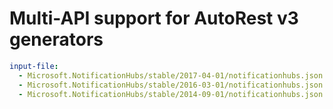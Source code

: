 # Multi-API support for AutoRest v3 generators

``` yaml $(enable-multi-api)
input-file:
  - Microsoft.NotificationHubs/stable/2017-04-01/notificationhubs.json
  - Microsoft.NotificationHubs/stable/2016-03-01/notificationhubs.json
  - Microsoft.NotificationHubs/stable/2014-09-01/notificationhubs.json
```
